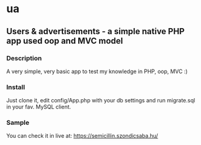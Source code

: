 # ua
## Users & advertisements - a simple native PHP app used oop and MVC model

###  Description
A very simple, very basic app to test my knowledge in PHP, oop, MVC :)

### Install
Just clone it, edit config/App.php with your db settings and run migrate.sql in your fav. MySQL client.

### Sample
You can check it in live at:
https://semicillin.szondicsaba.hu/